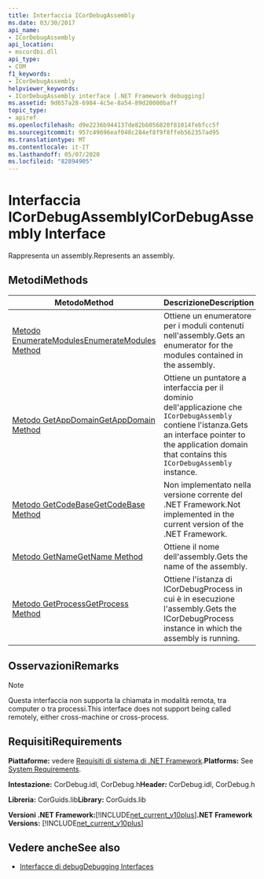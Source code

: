 ```yaml
---
title: Interfaccia ICorDebugAssembly
ms.date: 03/30/2017
api_name:
- ICorDebugAssembly
api_location:
- mscordbi.dll
api_type:
- COM
f1_keywords:
- ICorDebugAssembly
helpviewer_keywords:
- ICorDebugAssembly interface [.NET Framework debugging]
ms.assetid: 9d657a28-6984-4c5e-8a54-89d20080baff
topic_type:
- apiref
ms.openlocfilehash: d9e2236b944137de82bb056820f81014febfcc5f
ms.sourcegitcommit: 957c49696eaf048c284ef8f9f8ffeb562357ad95
ms.translationtype: MT
ms.contentlocale: it-IT
ms.lasthandoff: 05/07/2020
ms.locfileid: "82894905"
---
```

# <a name="icordebugassembly-interface"></a><span data-ttu-id="33c30-102">Interfaccia ICorDebugAssembly</span><span class="sxs-lookup"><span data-stu-id="33c30-102">ICorDebugAssembly Interface</span></span>

<span data-ttu-id="33c30-103">Rappresenta un assembly.</span><span class="sxs-lookup"><span data-stu-id="33c30-103">Represents an assembly.</span></span>  
  
## <a name="methods"></a><span data-ttu-id="33c30-104">Metodi</span><span class="sxs-lookup"><span data-stu-id="33c30-104">Methods</span></span>  
  
|<span data-ttu-id="33c30-105">Metodo</span><span class="sxs-lookup"><span data-stu-id="33c30-105">Method</span></span>|<span data-ttu-id="33c30-106">Descrizione</span><span class="sxs-lookup"><span data-stu-id="33c30-106">Description</span></span>|  
|------------|-----------------|  
|[<span data-ttu-id="33c30-107">Metodo EnumerateModules</span><span class="sxs-lookup"><span data-stu-id="33c30-107">EnumerateModules Method</span></span>](icordebugassembly-enumeratemodules-method.md)|<span data-ttu-id="33c30-108">Ottiene un enumeratore per i moduli contenuti nell'assembly.</span><span class="sxs-lookup"><span data-stu-id="33c30-108">Gets an enumerator for the modules contained in the assembly.</span></span>|  
|[<span data-ttu-id="33c30-109">Metodo GetAppDomain</span><span class="sxs-lookup"><span data-stu-id="33c30-109">GetAppDomain Method</span></span>](icordebugassembly-getappdomain-method.md)|<span data-ttu-id="33c30-110">Ottiene un puntatore a interfaccia per il dominio dell'applicazione che `ICorDebugAssembly` contiene l'istanza.</span><span class="sxs-lookup"><span data-stu-id="33c30-110">Gets an interface pointer to the application domain that contains this `ICorDebugAssembly` instance.</span></span>|  
|[<span data-ttu-id="33c30-111">Metodo GetCodeBase</span><span class="sxs-lookup"><span data-stu-id="33c30-111">GetCodeBase Method</span></span>](icordebugassembly-getcodebase-method.md)|<span data-ttu-id="33c30-112">Non implementato nella versione corrente del .NET Framework.</span><span class="sxs-lookup"><span data-stu-id="33c30-112">Not implemented in the current version of the .NET Framework.</span></span>|  
|[<span data-ttu-id="33c30-113">Metodo GetName</span><span class="sxs-lookup"><span data-stu-id="33c30-113">GetName Method</span></span>](icordebugassembly-getname-method.md)|<span data-ttu-id="33c30-114">Ottiene il nome dell'assembly.</span><span class="sxs-lookup"><span data-stu-id="33c30-114">Gets the name of the assembly.</span></span>|  
|[<span data-ttu-id="33c30-115">Metodo GetProcess</span><span class="sxs-lookup"><span data-stu-id="33c30-115">GetProcess Method</span></span>](icordebugassembly-getprocess-method.md)|<span data-ttu-id="33c30-116">Ottiene l'istanza di ICorDebugProcess in cui è in esecuzione l'assembly.</span><span class="sxs-lookup"><span data-stu-id="33c30-116">Gets the ICorDebugProcess instance in which the assembly is running.</span></span>|  
  
## <a name="remarks"></a><span data-ttu-id="33c30-117">Osservazioni</span><span class="sxs-lookup"><span data-stu-id="33c30-117">Remarks</span></span>  
  
> [!NOTE]
> <span data-ttu-id="33c30-118">Questa interfaccia non supporta la chiamata in modalità remota, tra computer o tra processi.</span><span class="sxs-lookup"><span data-stu-id="33c30-118">This interface does not support being called remotely, either cross-machine or cross-process.</span></span>  
  
## <a name="requirements"></a><span data-ttu-id="33c30-119">Requisiti</span><span class="sxs-lookup"><span data-stu-id="33c30-119">Requirements</span></span>  
 <span data-ttu-id="33c30-120">**Piattaforme:** vedere [Requisiti di sistema di .NET Framework](../../get-started/system-requirements.md).</span><span class="sxs-lookup"><span data-stu-id="33c30-120">**Platforms:** See [System Requirements](../../get-started/system-requirements.md).</span></span>  
  
 <span data-ttu-id="33c30-121">**Intestazione:** CorDebug.idl, CorDebug.h</span><span class="sxs-lookup"><span data-stu-id="33c30-121">**Header:** CorDebug.idl, CorDebug.h</span></span>  
  
 <span data-ttu-id="33c30-122">**Libreria:** CorGuids.lib</span><span class="sxs-lookup"><span data-stu-id="33c30-122">**Library:** CorGuids.lib</span></span>  
  
 <span data-ttu-id="33c30-123">**Versioni .NET Framework:**[!INCLUDE[net_current_v10plus](../../../../includes/net-current-v10plus-md.md)]</span><span class="sxs-lookup"><span data-stu-id="33c30-123">**.NET Framework Versions:** [!INCLUDE[net_current_v10plus](../../../../includes/net-current-v10plus-md.md)]</span></span>  
  
## <a name="see-also"></a><span data-ttu-id="33c30-124">Vedere anche</span><span class="sxs-lookup"><span data-stu-id="33c30-124">See also</span></span>

- [<span data-ttu-id="33c30-125">Interfacce di debug</span><span class="sxs-lookup"><span data-stu-id="33c30-125">Debugging Interfaces</span></span>](debugging-interfaces.md)
